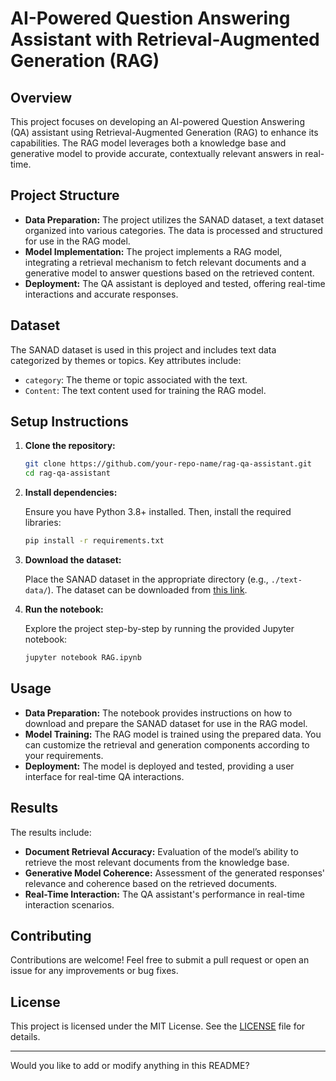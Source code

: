 # AI-Powered Question Answering Assistant with Retrieval-Augmented Generation (RAG)

## Overview

This project focuses on developing an AI-powered Question Answering (QA) assistant using Retrieval-Augmented Generation (RAG) to enhance its capabilities. The RAG model leverages both a knowledge base and generative model to provide accurate, contextually relevant answers in real-time.

## Project Structure

- **Data Preparation:** The project utilizes the SANAD dataset, a text dataset organized into various categories. The data is processed and structured for use in the RAG model.
- **Model Implementation:** The project implements a RAG model, integrating a retrieval mechanism to fetch relevant documents and a generative model to answer questions based on the retrieved content.
- **Deployment:** The QA assistant is deployed and tested, offering real-time interactions and accurate responses.

## Dataset

The SANAD dataset is used in this project and includes text data categorized by themes or topics. Key attributes include:
- `category`: The theme or topic associated with the text.
- `Content`: The text content used for training the RAG model.

## Setup Instructions

1. **Clone the repository:**

   ```bash
   git clone https://github.com/your-repo-name/rag-qa-assistant.git
   cd rag-qa-assistant
   ```

2. **Install dependencies:**

   Ensure you have Python 3.8+ installed. Then, install the required libraries:

   ```bash
   pip install -r requirements.txt
   ```

3. **Download the dataset:**

   Place the SANAD dataset in the appropriate directory (e.g., `./text-data/`). The dataset can be downloaded from [this link](https://www.kaggle.com/haithemhermessi/sanad-dataset).

4. **Run the notebook:**

   Explore the project step-by-step by running the provided Jupyter notebook:

   ```bash
   jupyter notebook RAG.ipynb
   ```

## Usage

- **Data Preparation:** The notebook provides instructions on how to download and prepare the SANAD dataset for use in the RAG model.
- **Model Training:** The RAG model is trained using the prepared data. You can customize the retrieval and generation components according to your requirements.
- **Deployment:** The model is deployed and tested, providing a user interface for real-time QA interactions.

## Results

The results include:
- **Document Retrieval Accuracy:** Evaluation of the model’s ability to retrieve the most relevant documents from the knowledge base.
- **Generative Model Coherence:** Assessment of the generated responses' relevance and coherence based on the retrieved documents.
- **Real-Time Interaction:** The QA assistant's performance in real-time interaction scenarios.

## Contributing

Contributions are welcome! Feel free to submit a pull request or open an issue for any improvements or bug fixes.

## License

This project is licensed under the MIT License. See the [LICENSE](LICENSE) file for details.

---

Would you like to add or modify anything in this README?
